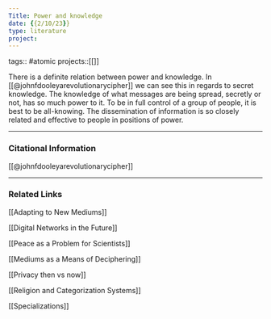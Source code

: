 ```yaml
---
Title: Power and knowledge
date: {{2/10/23}}
type: literature
project:
---
```

tags:: #atomic 
projects::[[]]

There is a definite relation between power and knowledge. In [[@johnfdooleyarevolutionarycipher]] we can see this in regards to secret knowledge. The knowledge of what messages are being spread, secretly or not, has so much power to it. To be in full control of a group of people, it is best to be all-knowing. The dissemination of information is so closely related and effective to people in positions of power. 

---
### Citational Information

[[@johnfdooleyarevolutionarycipher]]

---

### Related Links

[[Adapting to New Mediums]]

[[Digital Networks in the Future]]

[[Peace as a Problem for Scientists]]

[[Mediums as a Means of Deciphering]]

[[Privacy then vs now]]

[[Religion and Categorization Systems]]

[[Specializations]]